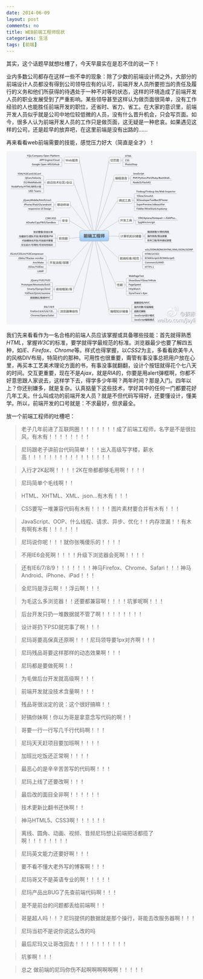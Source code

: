 ```yaml
---
date: 2014-06-09
layout: post
comments: no
title: WEB前端工程师现状
categories: 生活
tags: [前端]
---
```


其实，这个话题早就想吐槽了，今天早晨实在是忍不住的说一下！

业内多数公司都存在这样一些不幸的现象：除了少数的前端设计师之外，大部分的前端设计人员都没有得到公司领导应有的认可，前端开发人员所要担当的责任及履行的义务和他们所获得的待遇处于一种不对等的状态，这样的环境造成了前端开发人员的职业发展受到了严重影响。某些领导甚至这样认为做页面很简单，没有工作经验的人也能胜任前端开发的职位，还省时、省力、省工。在大家的意识里，前端开发人员似乎就是公司中地位较低微的人员，没有什么晋升机会，只会写页面。如今，很多人认为前端开发人员的工作只是做页面，这无疑是一种悲哀。如果遇见这样的公司，还是趁早的放弃吧，在这里前端是没有出路的……

再来看看web前端需要的技能，感觉压力好大（简直是全才）！

![WEB前端工程师现状](/uploads/2014/06/web-frontend-engineer-status.jpg)

我们先来看看作为一名合格的前端人员应该掌握或具备哪些技能：首先就得熟悉*HTML*，掌握*W3C*的标准，要学就得学最规范的标准。浏览器最少也要了解四五种，如*IE*、*Firefox*、*Chrome*等。样式也得掌握，以*CSS2*为主，多看看欧美牛人的风格DIV布局，特简约的那种。可用性也很重要，甭管有事没事总把用户放在心里，再买本工艺美术理论方面的书，有事没事就翻翻，设计个按钮就得花个七八天的时间。交互更重要，现在不是*Ajax*，就是*RIA*的，你要是用alert弹框啊，你都不好意思跟人家说去，这样学下去，得学多少年啊？两年时间？那是入门。四年以上？你还别嫌多，就是复杂。认真掂量下这些技术，学好其中的任何一门都要花好几年工夫。什么叫成功的前端开发人员？就是不但代码写得好，还要懂设计，懂美学。所以，前端开发的口号就是：不求最好，但求最全。

放一个前端工程师的吐槽吧：

>老子几年前进了互联网圈！！！！！！！成了前端工程师，名字是不是很拉风，有木有！！！！！！！！ 

>尼玛跟老子讲前台代码简单！！！出入高级写字楼，薪水高！！！！！！！！！！！！！！！！ 

>入行才2K起啊！！！！2K在帝都都够毛用啊！！！！ 

>尼玛简单个毛线啊！！ 

>HTML、XHTML、XML、json...有木有！！！ 

>CSS要写一堆兼容代码有木有！！！！图片素材要合并有木有！！！ 

>JavaScript、OOP、什么线程、请求、异步、优化！！内存泄漏！！有木有啊有木有！！！！！！ 

>尼玛说你呢！！！就你张嘴傻乐的！！！！ 

>不用IE6会死啊！！！！升级下浏览器会死啊！！！！ 

>还有IE6/7/8/9！！！！！！！神马Firefox、Chrome、Safari！！！神马Android、iPhone、iPad！！！ 

>全尼玛是浮云啊！！浮云啊！！！ 

>为毛这么多浏览器！！还要都兼容啊！！！！坑爹呢啊！！！ 

>后台开发只扔一堆数据就不管了啊！！！！！！！！ 

>设计哥扔下PSD就完事了啊！！！ 

>尼玛哥要高保真还原啊！！！尼玛领导要1px对齐啊！！！ 

>尼玛残品哥要这样那样的动态效果啊！！！ 

>尼玛都是要做死啊！！ 

>为毛做后台开发就高级啊！！！ 

>前端开发就没技术含量啊！！！ 

>残品哥很淡定的说：这个很好搞嘛！！ 

>好搞你妹啊！你以为哥是拿意念写代码的啊！！ 

>哥要一行一行写几千行代码啊！！！ 

>尼玛天天赶项目要加班啊！！！！ 

>加班比吃饭还正常啊！！！！ 

>最恶心的是辛辛苦苦写的代码啊！！！ 

>尼玛上线了还要改啊！！！ 

>最后改的面目全非啊！！！！！！ 

>技术更新比翻书还快啊！！ 

>神马HTML5、CSS3啊！！！！！！ 

>离线、圆角、动画、视频、音频尼玛想让前端把活都揽了啊！！！！！！！！

>尼玛英文能力还要好啊！！！ 

>要不看不懂大老外写的博客啊！！！ 

>尼玛哥又不是英语专业的啊！！！！！ 

>尼玛产品出BUG了先查前端代码啊！！！ 

>是不是前台的问题都丢给前端啊！！ 

>哥是超人吗！！？尼玛提供的数据就是那个操行，哥能去改服务器啊！！！

>尼玛当初不是说你说这么改的吗 

>最后尼玛又让哥改回去！！！！！！！！！！ 

>坑爹啊！！！ 

>总之 做前端的尼玛你伤不起啊啊啊啊啊啊！！！！！ 